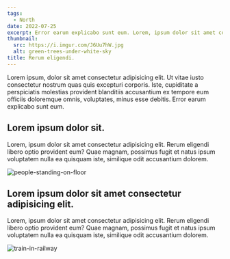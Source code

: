 ```yaml
---
tags: 
  - North
date: 2022-07-25
excerpt: Error earum explicabo sunt eum. Lorem, ipsum dolor sit amet consectetur adipisicing elit. Rerum eligendi libero optio provident eum?
thumbnail:
  src: https://i.imgur.com/J6Uu7hW.jpg
  alt: green-trees-under-white-sky
title: Rerum eligendi.
---
```

<!-- Photo by Mark Plötz: https://www.pexels.com/photo/green-trees-under-white-sky-2790395/ -->

Lorem ipsum, dolor sit amet consectetur adipisicing elit. Ut vitae iusto consectetur nostrum quas quis excepturi corporis. Iste, cupiditate a perspiciatis molestias provident blanditiis accusantium ex tempore eum officiis doloremque omnis, voluptates, minus esse debitis. Error earum explicabo sunt eum.

## Lorem ipsum dolor sit.

Lorem, ipsum dolor sit amet consectetur adipisicing elit. Rerum eligendi libero optio provident eum? Quae magnam, possimus fugit et natus ipsum voluptatem nulla ea quisquam iste, similique odit accusantium dolorem.

<!-- Photo by Alex Blokstra: https://www.pexels.com/photo/people-standing-on-floor-1311441/ -->
![people-standing-on-floor](https://i.imgur.com/ymjSV4h.jpeg)

## Lorem ipsum dolor sit amet consectetur adipisicing elit.

Lorem, ipsum dolor sit amet consectetur adipisicing elit. Rerum eligendi libero optio provident eum? Quae magnam, possimus fugit et natus ipsum voluptatem nulla ea quisquam iste, similique odit accusantium dolorem.

<!-- Photo by Mark Plötz: https://www.pexels.com/photo/train-in-railway-2790396/ -->
![train-in-railway](https://i.imgur.com/Z7jWDeH.jpeg)
